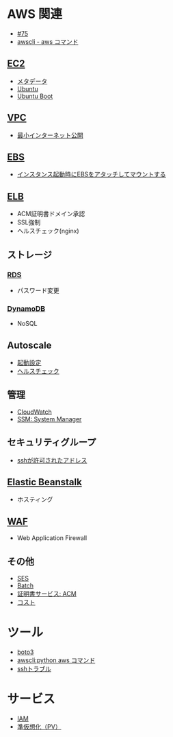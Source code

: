 
# AWS 関連

- [#75](https://github.com/hdknr/scriptogr.am/issues/75)
- [awscli - aws コマンド](aws.awscli.md)

## [EC2](ec2)

- [メタデータ](aws.instance.metadata.md)
- [Ubuntu](aws.ubuntu.md)
- [Ubuntu Boot](aws.ubuntu.boot.md)

## [VPC](vpc)

- [最小インターネット公開](vpc/vpc.minimum.md)

## [EBS](ebs)

- [インスタンス起動時にEBSをアタッチしてマウントする](ebs.attach-volume.md)

## [ELB](elb)

- ACM証明書ドメイン承認
- SSL強制
- ヘルスチェック(nginx)

## ストレージ

### [RDS](rds/README.md)

- パスワード変更

### [DynamoDB](dynamodb/README.md)

- NoSQL

## Autoscale

- [起動設定](aws.autoscale.md)
- [ヘルスチェック](aws.autoscale.health.md)

## 管理

- [CloudWatch](cloudwatch)
- [SSM: System Manager](ssm)

## セキュリティグループ

- [sshが許可されたアドレス](aws.securitygroup.md)

## [Elastic Beanstalk](beanstalk/README.md)

- ホスティング

## [WAF](waf)

- Web Application Firewall

## その他

- [SES](ses/README.md)
- [Batch](aws.batch.md)
- [証明書サービス: ACM](aws.acm.md)
- [コスト](aws.cost.md)

# ツール

- [boto3](boto3.md)
- [awscli:python aws コマンド](aws.awscli.md)
- [sshトラブル](aws.ssh.md)

# サービス

- [IAM](aws.iam.md)
- [準仮想化（PV）](aws.pv-grub.md)
